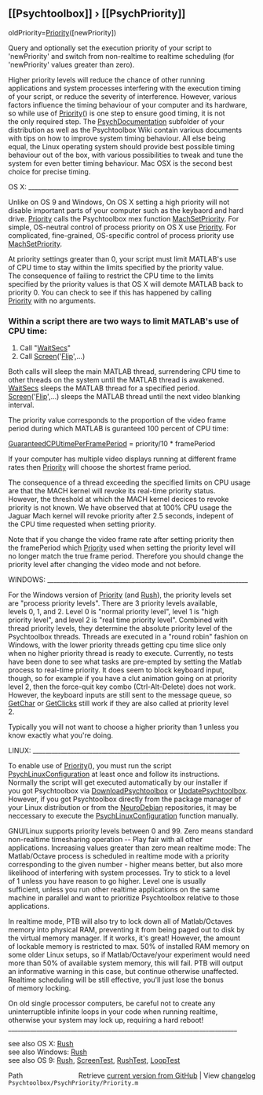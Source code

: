 ## [[Psychtoolbox]] &#8250; [[PsychPriority]]

oldPriority=[Priority](Priority)([newPriority])  
  
Query and optionally set the execution priority of your script to  
'newPriority' and switch from non-realtime to realtime scheduling (for  
'newPriority' values greater than zero).  
  
Higher priority levels will reduce the chance of other running  
applications and system processes interfering with the execution timing  
of your script, or reduce the severity of interference. However, various  
factors influence the timing behaviour of your computer and its hardware,  
so while use of [Priority](Priority)() is one step to ensure good timing, it is not  
the only required step. The [PsychDocumentation](PsychDocumentation) subfolder of your  
distribution as well as the Psychtoolbox Wiki contain various documents  
with tips on how to improve system timing behaviour. All else being  
equal, the Linux operating system should provide best possible timing  
behaviour out of the box, with various possibilities to tweak and tune the  
system for even better timing behaviour. Mac OSX is the second best  
choice for precise timing.  
  
OS X: \_\_\_\_\_\_\_\_\_\_\_\_\_\_\_\_\_\_\_\_\_\_\_\_\_\_\_\_\_\_\_\_\_\_\_\_\_\_\_\_\_\_\_\_\_\_\_\_\_\_\_\_\_\_\_\_\_\_\_\_\_\_\_\_\_\_\_  
  
Unlike on OS 9 and Windows, On OS X setting a high priority will not  
disable important parts of your computer such as the keybaord and hard  
drive. [Priority](Priority) calls the Psychtoolbox mex function [MachSetPriority](MachSetPriority).  For  
simple, OS-neutral control of process priority on OS X use [Priority](Priority). For  
complicated, fine-grained, OS-specific control of process priority use  
[MachSetPriority](MachSetPriority).      
  
At priority settings greater than 0, your script must limit MATLAB's  use  
of CPU time to stay within the limits specified by the priority value.  
The consequence of failing to restrict the CPU time to the limits  
specified by the priority values is that OS X will demote MATLAB back to  
priority 0. You can check to see if this has happened by calling  
[Priority](Priority) with no arguments.  
  
### Within a script there are two ways to limit MATLAB's use of CPU time:  
  
  1. Call "[WaitSecs](WaitSecs)"   
  2. Call [Screen](Screen)('[Flip](Flip)',...)  
  
Both calls will sleep the main MATLAB thread, surrendering CPU time to  
other threads on the system until the MATLAB thread is awakened.  
[WaitSecs](WaitSecs) sleeps the MATLAB thread for a specified period.  
[Screen](Screen)('[Flip](Flip)',...) sleeps the MATLAB thread until the next video blanking  
interval.  
  
The priority value corresponds to the proportion of the video frame  
period  during which MATLAB is guranteed 100 percent of CPU time:  
  
  [GuaranteedCPUtimePerFramePeriod](GuaranteedCPUtimePerFramePeriod) = priority/10 \* framePeriod  
  
If your computer has multiple video displays running at different frame  
rates then [Priority](Priority) will choose the shortest frame period.  
  
The consequence of a thread exceeding the specified limits on CPU usage  
are that the MACH kernel will revoke its real-time priority status.  
However, the threshold at which the MACH kernel decices to revoke  
priority is not known.  We have observed that at 100% CPU usage the  
Jaguar Mach kernel will revoke priority after 2.5 seconds, indepent of  
the CPU time requested when setting priority.    
  
Note that if you change the video frame rate after setting priority then  
the framePeriod which [Priority](Priority) used when setting the priority level will  
no longer match the true frame period. Therefore you should change the  
priority level after changing the video mode and not before.   
  
  
WINDOWS: \_\_\_\_\_\_\_\_\_\_\_\_\_\_\_\_\_\_\_\_\_\_\_\_\_\_\_\_\_\_\_\_\_\_\_\_\_\_\_\_\_\_\_\_\_\_\_\_\_\_\_\_\_\_\_\_\_\_\_\_\_\_\_\_  
  
For the Windows version of [Priority](Priority) (and [Rush](Rush)), the priority levels set  
are  "process priority levels". There are 3 priority levels available,  
levels 0, 1, and 2. Level 0 is "normal priority level", level 1 is "high  
priority level", and level 2 is "real time priority level". Combined with  
thread priority levels, they determine the absolute priority level of the  
Psychtoolbox threads. Threads are executed in a "round robin" fashion on  
Windows, with the  lower priority threads getting cpu time slice only  
when no higher priority thread is ready to execute. Currently, no tests  
have been done to see what tasks are pre-empted by setting the Matlab  
process to real-time priority. It does seem to block keyboard input,  
though, so for example if you have a clut animation going on at priority  
level 2, then the force-quit key combo (Ctrl-Alt-Delete) does not  work.  
However, the keyboard inputs are still sent to the message queue, so  
[GetChar](GetChar) or [GetClicks](GetClicks) still work if they are also called at priority level  
2.  
  
Typically you will not want to choose a higher priority than 1 unless you  
know exactly what you're doing.  
  
LINUX: \_\_\_\_\_\_\_\_\_\_\_\_\_\_\_\_\_\_\_\_\_\_\_\_\_\_\_\_\_\_\_\_\_\_\_\_\_\_\_\_\_\_\_\_\_\_\_\_\_\_\_\_\_\_\_\_\_\_\_\_\_\_\_\_\_\_  
  
To enable use of [Priority](Priority)(), you must run the script  
[PsychLinuxConfiguration](PsychLinuxConfiguration) at least once and follow its instructions.  
Normally the script will get executed automatically by our installer if  
you got Psychtoolbox via [DownloadPsychtoolbox](DownloadPsychtoolbox) or [UpdatePsychtoolbox](UpdatePsychtoolbox).  
However, if you got Psychtoolbox directly from the package manager of  
your Linux distribution or from the [NeuroDebian](NeuroDebian) repositories, it may be  
neccessary to execute the [PsychLinuxConfiguration](PsychLinuxConfiguration) function manually.  
  
GNU/Linux supports priority levels between 0 and 99. Zero means standard  
non-realtime timesharing operation -- Play fair with all other  
applications. Increasing values greater than zero mean realtime mode: The  
Matlab/Octave process is scheduled in realtime mode with a priority  
corresponding to the given number - higher means better, but also more  
likelihood of interfering with system processes. Try to stick to a level  
of 1 unless you have reason to go higher. Level one is usually  
sufficient, unless you run other realtime applications on the same  
machine in parallel and want to prioritize Psychtoolbox relative to those  
applications.  
  
In realtime mode, PTB will also try to lock down all of Matlab/Octaves  
memory into physical RAM, preventing it from being paged out to disk by  
the virtual memory manager. If it works, it's great! However, the amount  
of lockable memory is restricted to max. 50% of installed RAM memory on  
some older Linux setups, so if Matlab/Octave/your experiment would need  
more than 50% of available system memory, this will fail. PTB will output  
an informative warning in this case, but continue otherwise unaffected.  
Realtime scheduling will be still effective, you'll just lose the bonus  
of memory locking.  
  
On old single processor computers, be careful not to create any  
uninterruptible infinite loops in your code when running realtime,  
otherwise your system may lock up, requiring a hard reboot!  
\_\_\_\_\_\_\_\_\_\_\_\_\_\_\_\_\_\_\_\_\_\_\_\_\_\_\_\_\_\_\_\_\_\_\_\_\_\_\_\_\_\_\_\_\_\_\_\_\_\_\_\_\_\_\_\_\_\_\_\_\_\_\_\_\_\_\_\_\_\_\_\_\_  
  
see also OS X:    [Rush](Rush)  
see also Windows: [Rush](Rush)  
see also OS 9:    [Rush](Rush), [ScreenTest](ScreenTest), [RushTest](RushTest), [LoopTest](LoopTest)  




<div class="code_header" style="text-align:right;">
  <span style="float:left;">Path&nbsp;&nbsp;</span> <span class="counter">Retrieve <a href=
  "https://raw.github.com/Psychtoolbox-3/Psychtoolbox-3/beta/Psychtoolbox/PsychPriority/Priority.m">current version from GitHub</a> | View <a href=
  "https://github.com/Psychtoolbox-3/Psychtoolbox-3/commits/beta/Psychtoolbox/PsychPriority/Priority.m">changelog</a></span>
</div>
<div class="code">
  <code>Psychtoolbox/PsychPriority/Priority.m</code>
</div>

